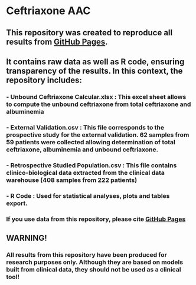 # Ceftriaxone AAC

## This repository was created to reproduce all results from [GitHub Pages](https://pages.github.com/). 
## It contains raw data as well as R code, ensuring transparency of the results. In this context, the repository includes:

###  - Unbound Ceftriaxone Calcular.xlsx : This excel sheet allows to compute the unbound ceftriaxone from total ceftriaxone and albuminemia
  
###  - External Validation.csv : This file corresponds to the prospective study for the external validation. 62 samples from 59 patients were collected allowing determination of total ceftriaxone, albuminemia and unbound ceftriaxone.

###  - Retrospective Studied Population.csv : This file contains clinico-biological data extracted from the clinical data warehouse (408 samples from 222 patients)
    
###  - R Code : Used for statistical analyses, plots and tables export.</h4>

### If you use data from this repository, please cite [GitHub Pages](https://pages.github.com/)

## WARNING!
### All results from this repository have been produced for research purposes only. Although they are based on models built from clinical data, they should not be used as a clinical tool!
